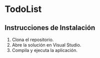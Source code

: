 # TodoList

## Instrucciones de Instalación

1. Clona el repositorio.
2. Abre la solución en Visual Studio.
3. Compila y ejecuta la aplicación.